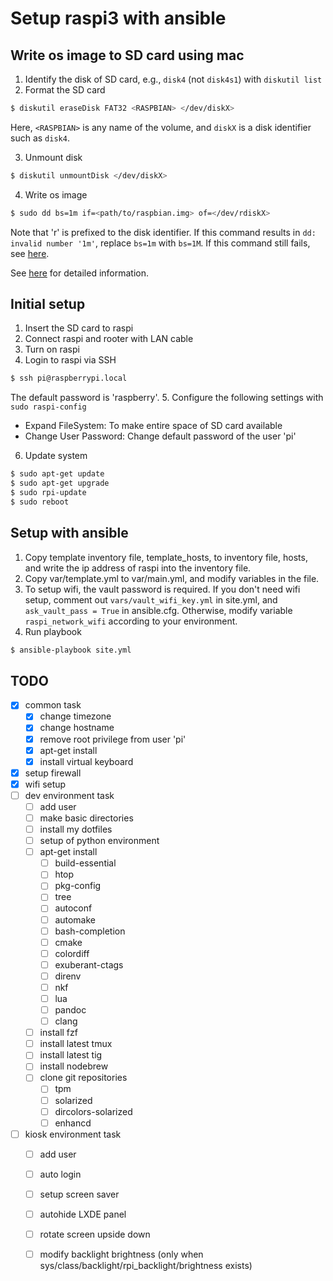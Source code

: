 # Setup raspi3 with ansible

## Write os image to SD card using mac

1. Identify the disk of SD card, e.g., `disk4` (not `disk4s1`) with `diskutil list`
2. Format the SD card

  ``` bash
  $ diskutil eraseDisk FAT32 <RASPBIAN> </dev/diskX>
  ```

  Here, `<RASPBIAN>` is any name of the volume, and `diskX` is a disk identifier such as `disk4`.

3. Unmount disk

  ``` bash
  $ diskutil unmountDisk </dev/diskX>
  ```

4. Write os image

  ``` bash
  $ sudo dd bs=1m if=<path/to/raspbian.img> of=</dev/rdiskX>
  ```

  Note that 'r' is prefixed to the disk identifier.
  If this command results in `dd: invalid number '1m'`,
  replace `bs=1m` with `bs=1M`.
  If this command still fails, see [here][1].

See [here][1] for detailed information.


## Initial setup

1. Insert the SD card to raspi
2. Connect raspi and rooter with LAN cable
3. Turn on raspi
4. Login to raspi via SSH

  ``` bash
  $ ssh pi@raspberrypi.local
  ```

  The default password is 'raspberry'.
5. Configure the following settings with `sudo raspi-config`
  - Expand FileSystem: To make entire space of SD card available
  - Change User Password: Change default password of the user 'pi'
6. Update system

  ``` bash
  $ sudo apt-get update
  $ sudo apt-get upgrade
  $ sudo rpi-update
  $ sudo reboot
  ```


## Setup with ansible

1. Copy template inventory file, template_hosts, to inventory file, hosts, and write the ip address of raspi into the inventory file.
2. Copy var/template.yml to var/main.yml, and modify variables in the file.
3. To setup wifi, the vault password is required. If you don't need wifi setup, comment out `vars/vault_wifi_key.yml` in site.yml, and `ask_vault_pass = True` in ansible.cfg. Otherwise, modify variable `raspi_network_wifi` according to your environment.
4. Run playbook

  ``` bash
  $ ansible-playbook site.yml
  ```


## TODO

- [x] common task
  - [x] change timezone
  - [x] change hostname
  - [x] remove root privilege from user 'pi'
  - [x] apt-get install
  - [x] install virtual keyboard
- [x] setup firewall
- [x] wifi setup
- [ ] dev environment task
  - [ ] add user
  - [ ] make basic directories
  - [ ] install my dotfiles
  - [ ] setup of python environment
  - [ ] apt-get install
    - [ ] build-essential
    - [ ] htop
    - [ ] pkg-config
    - [ ] tree
    - [ ] autoconf
    - [ ] automake
    - [ ] bash-completion
    - [ ] cmake
    - [ ] colordiff
    - [ ] exuberant-ctags
    - [ ] direnv
    - [ ] nkf
    - [ ] lua
    - [ ] pandoc
    - [ ] clang
  - [ ] install fzf
  - [ ] install latest tmux
  - [ ] install latest tig
  - [ ] install nodebrew
  - [ ] clone git repositories
    - [ ] tpm
    - [ ] solarized
    - [ ] dircolors-solarized
    - [ ] enhancd
- [ ] kiosk environment task
  - [ ] add user
  - [ ] auto login
  - [ ] setup screen saver
  - [ ] autohide LXDE panel
  - [ ] rotate screen upside down
  - [ ] modify backlight brightness (only when sys/class/backlight/rpi_backlight/brightness exists)



<!-- Reference -->
[1]: https://www.raspberrypi.org/documentation/installation/installing-images/mac.md
